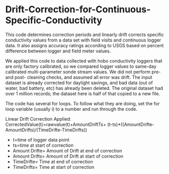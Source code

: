 # Drift-Correction-for-Continuous-Specific-Conductivity
This code determines correction periods and linearly drift corrects specific conductivity values from a data set with field visits and continuous logger data. It also assigns accuracy ratings according to USGS based on percent difference between logger and field meter values.

We applied this code to data collected with hobo conductivity loggers that are only factory calibrated, so we compared logger values to same-day calibrated multi-parameter sonde stream values.  We did not perform pre- and post- cleaning checks, and assumed all error was drift.  The input dataset is already corrected for daylight savings, and bad data (out of water, bad battery, etc) has already been deleted.  The original dataset had over 1 million records; the dataset here is half of that copied to a new file.

The code has several for loops.  To follow what they are doing, set the for loop variable (usually i) to a number and run through the code.

Linear Drift Correction Applied:
CorrectedValue(t)=rawvalue(t)+AmountDriftTs+
   (t-ts)*((AmountDrifte-AmountDrifts)/(TimeDrifte-TimeDrifts))

- t=time of logger data point
- ts=time at start of correction
- Amount Drifte= Amount of Drift at end of correction
- Amount Drifts= Amount of Drift at start of correction
- TimeDrifte= Time at end of correction
- TimeDrifts= Time at start of correction
